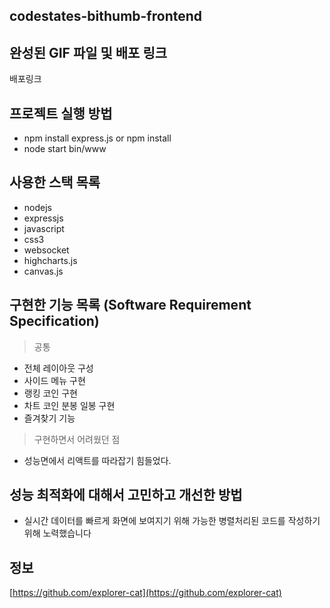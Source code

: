 ## codestates-bithumb-frontend
>

## 완성된 GIF 파일 및 배포 링크
>

배포링크
<!-- https://explorer-cat.github.io/codestates-bithumb-frontend-publish/ -->

## 프로젝트 실행 방법
- npm install express.js  or npm install
- node start bin/www

## 사용한 스택 목록
- nodejs
- expressjs 
- javascript
- css3
- websocket
- highcharts.js
- canvas.js

## 구현한 기능 목록 (Software Requirement Specification)
> 공통 
- 전체 레이아웃 구성
- 사이드 메뉴 구현
- 랭킹 코인 구현
- 차트 코인 분봉 일봉 구현
- 즐겨찾기 기능 


> 구현하면서 어려웠던 점
- 성능면에서 리액트를 따라잡기 힘들었다. 

## 성능 최적화에 대해서 고민하고 개선한 방법
- 실시간 데이터를 빠르게 화면에 보여지기 위해 가능한 병렬처리된 코드를 작성하기 위해 노력했습니다


## 정보

[https://github.com/explorer-cat](https://github.com/explorer-cat)
